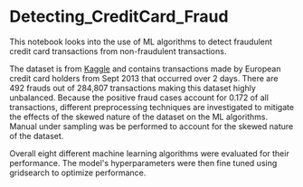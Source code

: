 # Detecting_CreditCard_Fraud
This notebook looks into the use of ML algorithms to detect fraudulent credit card transactions from non-fraudulent transactions.  
 
 
The dataset is from [Kaggle](https://www.kaggle.com/datasets/mlg-ulb/creditcardfraud?select=creditcard.csv) and contains transactions made by European credit card holders from Sept 2013 that occurred over 2 days. There are 492 frauds out of 284,807 transactions making this dataset highly unbalanced. Because the positive fraud cases account for 0.172 of all transactions, different preprocessing techniques are investigated to mitigate the effects of the skewed nature of the dataset on the ML algorithms. Manual under sampling was be performed to account for the skewed nature of the dataset. 

Overall eight different machine learning algorithms were evaluated for their performance. The model's hyperparameters were then fine tuned using gridsearch to optimize performance. 